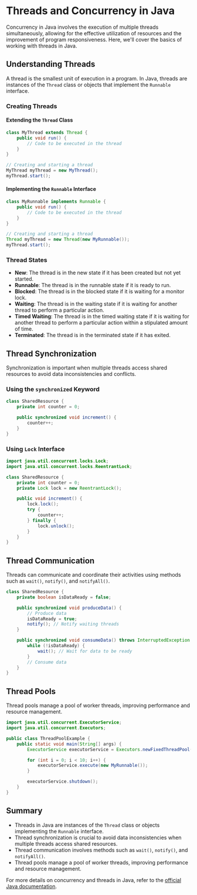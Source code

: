 # Threads and Concurrency in Java

Concurrency in Java involves the execution of multiple threads simultaneously, allowing for the effective utilization of resources and the improvement of program responsiveness. Here, we'll cover the basics of working with threads in Java.

## Understanding Threads

A thread is the smallest unit of execution in a program. In Java, threads are instances of the `Thread` class or objects that implement the `Runnable` interface.

### Creating Threads

#### Extending the `Thread` Class

```java
class MyThread extends Thread {
    public void run() {
        // Code to be executed in the thread
    }
}

// Creating and starting a thread
MyThread myThread = new MyThread();
myThread.start();
```

#### Implementing the `Runnable` Interface

```java
class MyRunnable implements Runnable {
    public void run() {
        // Code to be executed in the thread
    }
}

// Creating and starting a thread
Thread myThread = new Thread(new MyRunnable());
myThread.start();
```

### Thread States

- **New**: The thread is in the new state if it has been created but not yet started.
- **Runnable**: The thread is in the runnable state if it is ready to run.
- **Blocked**: The thread is in the blocked state if it is waiting for a monitor lock.
- **Waiting**: The thread is in the waiting state if it is waiting for another thread to perform a particular action.
- **Timed Waiting**: The thread is in the timed waiting state if it is waiting for another thread to perform a particular action within a stipulated amount of time.
- **Terminated**: The thread is in the terminated state if it has exited.

## Thread Synchronization

Synchronization is important when multiple threads access shared resources to avoid data inconsistencies and conflicts.

### Using the `synchronized` Keyword

```java
class SharedResource {
    private int counter = 0;

    public synchronized void increment() {
        counter++;
    }
}
```

### Using `Lock` Interface

```java
import java.util.concurrent.locks.Lock;
import java.util.concurrent.locks.ReentrantLock;

class SharedResource {
    private int counter = 0;
    private Lock lock = new ReentrantLock();

    public void increment() {
        lock.lock();
        try {
            counter++;
        } finally {
            lock.unlock();
        }
    }
}
```

## Thread Communication

Threads can communicate and coordinate their activities using methods such as `wait()`, `notify()`, and `notifyAll()`.

```java
class SharedResource {
    private boolean isDataReady = false;

    public synchronized void produceData() {
        // Produce data
        isDataReady = true;
        notify(); // Notify waiting threads
    }

    public synchronized void consumeData() throws InterruptedException {
        while (!isDataReady) {
            wait(); // Wait for data to be ready
        }
        // Consume data
    }
}
```

## Thread Pools

Thread pools manage a pool of worker threads, improving performance and resource management.

```java
import java.util.concurrent.ExecutorService;
import java.util.concurrent.Executors;

public class ThreadPoolExample {
    public static void main(String[] args) {
        ExecutorService executorService = Executors.newFixedThreadPool(5);

        for (int i = 0; i < 10; i++) {
            executorService.execute(new MyRunnable());
        }

        executorService.shutdown();
    }
}
```

## Summary

- Threads in Java are instances of the `Thread` class or objects implementing the `Runnable` interface.
- Thread synchronization is crucial to avoid data inconsistencies when multiple threads access shared resources.
- Thread communication involves methods such as `wait()`, `notify()`, and `notifyAll()`.
- Thread pools manage a pool of worker threads, improving performance and resource management.

For more details on concurrency and threads in Java, refer to the [official Java documentation](https://docs.oracle.com/javase/tutorial/essential/concurrency/).

